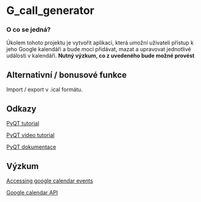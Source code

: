# G_call_generator

### O co se jedná? 
Úkolem tohoto projektu je vytvořit aplikaci, která umožní uživateli přístup k jeho Google kalendáři a bude moci přidávat, mazat a upravovat jednotlivé události v kalendáři. **Nutný výzkum, co z uvedeného bude možné provést**

## Alternativní / bonusové funkce
Import / export v .ical formátu.

## Odkazy
[PyQT tutorial](https://realpython.com/python-pyqt-gui-calculator/)

[PyQT video tutorial](https://www.youtube.com/watch?v=tZNnXL7cW6o&list=PL3JVwFmb_BnRpvOeIh_To4YSiebiggyXS&index=1)

[PyQT dokumentace](https://doc.qt.io/qtforpython/tutorials/index.html)

## Výzkum

[Accessing google calendar events](https://towardsdatascience.com/accessing-google-calendar-events-data-using-python-e915599d3ae2)

[Google calendar API](https://developers.google.com/calendar)

